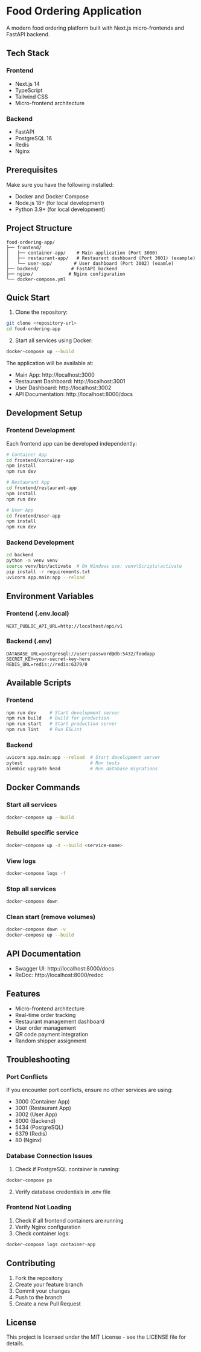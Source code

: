 # Food Ordering Application

A modern food ordering platform built with Next.js micro-frontends and FastAPI backend.

## Tech Stack

### Frontend

- Next.js 14
- TypeScript
- Tailwind CSS
- Micro-frontend architecture

### Backend

- FastAPI
- PostgreSQL 16
- Redis
- Nginx

## Prerequisites

Make sure you have the following installed:

- Docker and Docker Compose
- Node.js 18+ (for local development)
- Python 3.9+ (for local development)

## Project Structure

```
food-ordering-app/
├── frontend/
│   ├── container-app/    # Main application (Port 3000)
│   ├── restaurant-app/   # Restaurant dashboard (Port 3001) (example)
│   └── user-app/        # User dashboard (Port 3002) (examle)
├── backend/            # FastAPI backend
├── nginx/             # Nginx configuration
└── docker-compose.yml
```

## Quick Start

1. Clone the repository:

```bash
git clone <repository-url>
cd food-ordering-app
```

2. Start all services using Docker:

```bash
docker-compose up --build
```

The application will be available at:

- Main App: http://localhost:3000
- Restaurant Dashboard: http://localhost:3001
- User Dashboard: http://localhost:3002
- API Documentation: http://localhost:8000/docs

## Development Setup

### Frontend Development

Each frontend app can be developed independently:

```bash
# Container App
cd frontend/container-app
npm install
npm run dev

# Restaurant App
cd frontend/restaurant-app
npm install
npm run dev

# User App
cd frontend/user-app
npm install
npm run dev
```

### Backend Development

```bash
cd backend
python -m venv venv
source venv/bin/activate  # On Windows use: venv\Scripts\activate
pip install -r requirements.txt
uvicorn app.main:app --reload
```

## Environment Variables

### Frontend (.env.local)

```env
NEXT_PUBLIC_API_URL=http://localhost/api/v1
```

### Backend (.env)

```env
DATABASE_URL=postgresql://user:password@db:5432/foodapp
SECRET_KEY=your-secret-key-here
REDIS_URL=redis://redis:6379/0
```

## Available Scripts

### Frontend

```bash
npm run dev     # Start development server
npm run build   # Build for production
npm run start   # Start production server
npm run lint    # Run ESLint
```

### Backend

```bash
uvicorn app.main:app --reload  # Start development server
pytest                         # Run tests
alembic upgrade head           # Run database migrations
```

## Docker Commands

### Start all services

```bash
docker-compose up --build
```

### Rebuild specific service

```bash
docker-compose up -d --build <service-name>
```

### View logs

```bash
docker-compose logs -f
```

### Stop all services

```bash
docker-compose down
```

### Clean start (remove volumes)

```bash
docker-compose down -v
docker-compose up --build
```

## API Documentation

- Swagger UI: http://localhost:8000/docs
- ReDoc: http://localhost:8000/redoc

## Features

- Micro-frontend architecture
- Real-time order tracking
- Restaurant management dashboard
- User order management
- QR code payment integration
- Random shipper assignment

## Troubleshooting

### Port Conflicts

If you encounter port conflicts, ensure no other services are using:

- 3000 (Container App)
- 3001 (Restaurant App)
- 3002 (User App)
- 8000 (Backend)
- 5434 (PostgreSQL)
- 6379 (Redis)
- 80 (Nginx)

### Database Connection Issues

1. Check if PostgreSQL container is running:

```bash
docker-compose ps
```

2. Verify database credentials in .env file

### Frontend Not Loading

1. Check if all frontend containers are running
2. Verify Nginx configuration
3. Check container logs:

```bash
docker-compose logs container-app
```

## Contributing

1. Fork the repository
2. Create your feature branch
3. Commit your changes
4. Push to the branch
5. Create a new Pull Request

## License

This project is licensed under the MIT License - see the LICENSE file for details.
